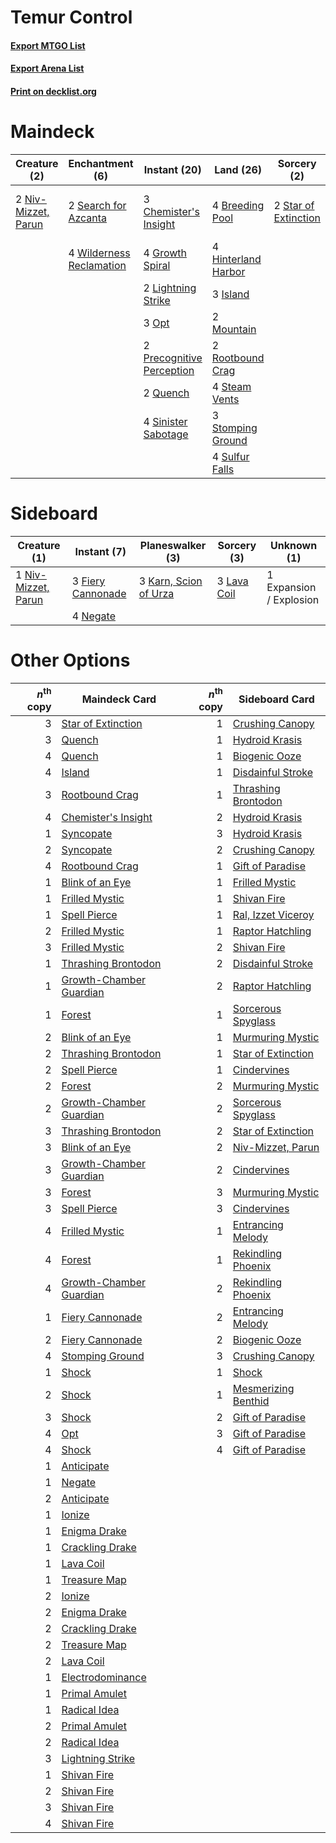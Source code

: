 # Temur Control

#### [Export MTGO List](../collection/Temur%20Control/Temur%20Control.txt)
#### [Export Arena List](../collection/Temur%20Control/Temur%20Control_arena.txt)
#### [Print on decklist.org](http://decklist.org/?deckmain=4%09Breeding%20Pool%0A3%09Chemister's%20Insight%0A4%09Expansion%20/%20Explosion%0A4%09Growth%20Spiral%0A4%09Hinterland%20Harbor%0A3%09Island%0A2%09Lightning%20Strike%0A2%09Mountain%0A2%09Niv-Mizzet,%20Parun%0A3%09Opt%0A2%09Precognitive%20Perception%0A2%09Quench%0A2%09Rootbound%20Crag%0A2%09Search%20for%20Azcanta%0A4%09Sinister%20Sabotage%0A2%09Star%20of%20Extinction%0A4%09Steam%20Vents%0A3%09Stomping%20Ground%0A4%09Sulfur%20Falls%0A4%09Wilderness%20Reclamation&deckside=1%09Expansion%20/%20Explosion%0A3%09Fiery%20Cannonade%0A3%09Karn,%20Scion%20of%20Urza%0A3%09Lava%20Coil%0A4%09Negate%0A1%09Niv-Mizzet,%20Parun)
# Maindeck

|                                         Creature (2)                                         |                                          Enchantment (6)                                          |                                            Instant (20)                                            |                                          Land (26)                                           |                                          Sorcery (2)                                          |      Unknown (4)      |
|----------------------------------------------------------------------------------------------|---------------------------------------------------------------------------------------------------|----------------------------------------------------------------------------------------------------|----------------------------------------------------------------------------------------------|-----------------------------------------------------------------------------------------------|-----------------------|
|2 [Niv-Mizzet, Parun](http://gatherer.wizards.com/Pages/Card/Details.aspx?multiverseid=452942)|2 [Search for Azcanta](http://gatherer.wizards.com/Pages/Card/Details.aspx?multiverseid=435226)    |3 [Chemister's Insight](http://gatherer.wizards.com/Pages/Card/Details.aspx?multiverseid=452782)    |4 [Breeding Pool](http://gatherer.wizards.com/Pages/Card/Details.aspx?multiverseid=97088)     |2 [Star of Extinction](http://gatherer.wizards.com/Pages/Card/Details.aspx?multiverseid=435315)|4 Expansion / Explosion|
|                                                                                              |4 [Wilderness Reclamation](http://gatherer.wizards.com/Pages/Card/Details.aspx?multiverseid=457293)|4 [Growth Spiral](http://gatherer.wizards.com/Pages/Card/Details.aspx?multiverseid=457322)          |4 [Hinterland Harbor](http://gatherer.wizards.com/Pages/Card/Details.aspx?multiverseid=443128)|                                                                                               |                       |
|                                                                                              |                                                                                                   |2 [Lightning Strike](http://gatherer.wizards.com/Pages/Card/Details.aspx?multiverseid=383299)       |3 [Island](http://gatherer.wizards.com/Pages/Card/Details.aspx?multiverseid=439857)           |                                                                                               |                       |
|                                                                                              |                                                                                                   |3 [Opt](http://gatherer.wizards.com/Pages/Card/Details.aspx?multiverseid=442948)                    |2 [Mountain](http://gatherer.wizards.com/Pages/Card/Details.aspx?multiverseid=439859)         |                                                                                               |                       |
|                                                                                              |                                                                                                   |2 [Precognitive Perception](http://gatherer.wizards.com/Pages/Card/Details.aspx?multiverseid=457189)|2 [Rootbound Crag](http://gatherer.wizards.com/Pages/Card/Details.aspx?multiverseid=420934)   |                                                                                               |                       |
|                                                                                              |                                                                                                   |2 [Quench](http://gatherer.wizards.com/Pages/Card/Details.aspx?multiverseid=457192)                 |4 [Steam Vents](http://gatherer.wizards.com/Pages/Card/Details.aspx?multiverseid=405109)      |                                                                                               |                       |
|                                                                                              |                                                                                                   |4 [Sinister Sabotage](http://gatherer.wizards.com/Pages/Card/Details.aspx?multiverseid=452804)      |3 [Stomping Ground](http://gatherer.wizards.com/Pages/Card/Details.aspx?multiverseid=405110)  |                                                                                               |                       |
|                                                                                              |                                                                                                   |                                                                                                    |4 [Sulfur Falls](http://gatherer.wizards.com/Pages/Card/Details.aspx?multiverseid=443135)     |                                                                                               |                       |


# Sideboard

|                                         Creature (1)                                         |                                        Instant (7)                                         |                                        Planeswalker (3)                                        |                                     Sorcery (3)                                      |      Unknown (1)      |
|----------------------------------------------------------------------------------------------|--------------------------------------------------------------------------------------------|------------------------------------------------------------------------------------------------|--------------------------------------------------------------------------------------|-----------------------|
|1 [Niv-Mizzet, Parun](http://gatherer.wizards.com/Pages/Card/Details.aspx?multiverseid=452942)|3 [Fiery Cannonade](http://gatherer.wizards.com/Pages/Card/Details.aspx?multiverseid=435297)|3 [Karn, Scion of Urza](http://gatherer.wizards.com/Pages/Card/Details.aspx?multiverseid=442889)|3 [Lava Coil](http://gatherer.wizards.com/Pages/Card/Details.aspx?multiverseid=452858)|1 Expansion / Explosion|
|                                                                                              |4 [Negate](http://gatherer.wizards.com/Pages/Card/Details.aspx?multiverseid=423707)         |                                                                                                |                                                                                      |                       |


# Other Options

|*n*<sup>th</sup> copy|                                          Maindeck Card                                           |*n*<sup>th</sup> copy|                                        Sideboard Card                                        |
|--------------------:|--------------------------------------------------------------------------------------------------|--------------------:|----------------------------------------------------------------------------------------------|
|                    3|[Star of Extinction](http://gatherer.wizards.com/Pages/Card/Details.aspx?multiverseid=435315)     |                    1|[Crushing Canopy](http://gatherer.wizards.com/Pages/Card/Details.aspx?multiverseid=452876)    |
|                    3|[Quench](http://gatherer.wizards.com/Pages/Card/Details.aspx?multiverseid=457192)                 |                    1|[Hydroid Krasis](http://gatherer.wizards.com/Pages/Card/Details.aspx?multiverseid=457327)     |
|                    4|[Quench](http://gatherer.wizards.com/Pages/Card/Details.aspx?multiverseid=457192)                 |                    1|[Biogenic Ooze](http://gatherer.wizards.com/Pages/Card/Details.aspx?multiverseid=457266)      |
|                    4|[Island](http://gatherer.wizards.com/Pages/Card/Details.aspx?multiverseid=439857)                 |                    1|[Disdainful Stroke](http://gatherer.wizards.com/Pages/Card/Details.aspx?multiverseid=420705)  |
|                    3|[Rootbound Crag](http://gatherer.wizards.com/Pages/Card/Details.aspx?multiverseid=420934)         |                    1|[Thrashing Brontodon](http://gatherer.wizards.com/Pages/Card/Details.aspx?multiverseid=456570)|
|                    4|[Chemister's Insight](http://gatherer.wizards.com/Pages/Card/Details.aspx?multiverseid=452782)    |                    2|[Hydroid Krasis](http://gatherer.wizards.com/Pages/Card/Details.aspx?multiverseid=457327)     |
|                    1|[Syncopate](http://gatherer.wizards.com/Pages/Card/Details.aspx?multiverseid=442955)              |                    3|[Hydroid Krasis](http://gatherer.wizards.com/Pages/Card/Details.aspx?multiverseid=457327)     |
|                    2|[Syncopate](http://gatherer.wizards.com/Pages/Card/Details.aspx?multiverseid=442955)              |                    2|[Crushing Canopy](http://gatherer.wizards.com/Pages/Card/Details.aspx?multiverseid=452876)    |
|                    4|[Rootbound Crag](http://gatherer.wizards.com/Pages/Card/Details.aspx?multiverseid=420934)         |                    1|[Gift of Paradise](http://gatherer.wizards.com/Pages/Card/Details.aspx?multiverseid=426869)   |
|                    1|[Blink of an Eye](http://gatherer.wizards.com/Pages/Card/Details.aspx?multiverseid=442934)        |                    1|[Frilled Mystic](http://gatherer.wizards.com/Pages/Card/Details.aspx?multiverseid=457318)     |
|                    1|[Frilled Mystic](http://gatherer.wizards.com/Pages/Card/Details.aspx?multiverseid=457318)         |                    1|[Shivan Fire](http://gatherer.wizards.com/Pages/Card/Details.aspx?multiverseid=443030)        |
|                    1|[Spell Pierce](http://gatherer.wizards.com/Pages/Card/Details.aspx?multiverseid=425876)           |                    1|[Ral, Izzet Viceroy](http://gatherer.wizards.com/Pages/Card/Details.aspx?multiverseid=452945) |
|                    2|[Frilled Mystic](http://gatherer.wizards.com/Pages/Card/Details.aspx?multiverseid=457318)         |                    1|[Raptor Hatchling](http://gatherer.wizards.com/Pages/Card/Details.aspx?multiverseid=435309)   |
|                    3|[Frilled Mystic](http://gatherer.wizards.com/Pages/Card/Details.aspx?multiverseid=457318)         |                    2|[Shivan Fire](http://gatherer.wizards.com/Pages/Card/Details.aspx?multiverseid=443030)        |
|                    1|[Thrashing Brontodon](http://gatherer.wizards.com/Pages/Card/Details.aspx?multiverseid=456570)    |                    2|[Disdainful Stroke](http://gatherer.wizards.com/Pages/Card/Details.aspx?multiverseid=420705)  |
|                    1|[Growth-Chamber Guardian](http://gatherer.wizards.com/Pages/Card/Details.aspx?multiverseid=457272)|                    2|[Raptor Hatchling](http://gatherer.wizards.com/Pages/Card/Details.aspx?multiverseid=435309)   |
|                    1|[Forest](http://gatherer.wizards.com/Pages/Card/Details.aspx?multiverseid=439860)                 |                    1|[Sorcerous Spyglass](http://gatherer.wizards.com/Pages/Card/Details.aspx?multiverseid=435407) |
|                    2|[Blink of an Eye](http://gatherer.wizards.com/Pages/Card/Details.aspx?multiverseid=442934)        |                    1|[Murmuring Mystic](http://gatherer.wizards.com/Pages/Card/Details.aspx?multiverseid=452795)   |
|                    2|[Thrashing Brontodon](http://gatherer.wizards.com/Pages/Card/Details.aspx?multiverseid=456570)    |                    1|[Star of Extinction](http://gatherer.wizards.com/Pages/Card/Details.aspx?multiverseid=435315) |
|                    2|[Spell Pierce](http://gatherer.wizards.com/Pages/Card/Details.aspx?multiverseid=425876)           |                    1|[Cindervines](http://gatherer.wizards.com/Pages/Card/Details.aspx?multiverseid=457305)        |
|                    2|[Forest](http://gatherer.wizards.com/Pages/Card/Details.aspx?multiverseid=439860)                 |                    2|[Murmuring Mystic](http://gatherer.wizards.com/Pages/Card/Details.aspx?multiverseid=452795)   |
|                    2|[Growth-Chamber Guardian](http://gatherer.wizards.com/Pages/Card/Details.aspx?multiverseid=457272)|                    2|[Sorcerous Spyglass](http://gatherer.wizards.com/Pages/Card/Details.aspx?multiverseid=435407) |
|                    3|[Thrashing Brontodon](http://gatherer.wizards.com/Pages/Card/Details.aspx?multiverseid=456570)    |                    2|[Star of Extinction](http://gatherer.wizards.com/Pages/Card/Details.aspx?multiverseid=435315) |
|                    3|[Blink of an Eye](http://gatherer.wizards.com/Pages/Card/Details.aspx?multiverseid=442934)        |                    2|[Niv-Mizzet, Parun](http://gatherer.wizards.com/Pages/Card/Details.aspx?multiverseid=452942)  |
|                    3|[Growth-Chamber Guardian](http://gatherer.wizards.com/Pages/Card/Details.aspx?multiverseid=457272)|                    2|[Cindervines](http://gatherer.wizards.com/Pages/Card/Details.aspx?multiverseid=457305)        |
|                    3|[Forest](http://gatherer.wizards.com/Pages/Card/Details.aspx?multiverseid=439860)                 |                    3|[Murmuring Mystic](http://gatherer.wizards.com/Pages/Card/Details.aspx?multiverseid=452795)   |
|                    3|[Spell Pierce](http://gatherer.wizards.com/Pages/Card/Details.aspx?multiverseid=425876)           |                    3|[Cindervines](http://gatherer.wizards.com/Pages/Card/Details.aspx?multiverseid=457305)        |
|                    4|[Frilled Mystic](http://gatherer.wizards.com/Pages/Card/Details.aspx?multiverseid=457318)         |                    1|[Entrancing Melody](http://gatherer.wizards.com/Pages/Card/Details.aspx?multiverseid=435207)  |
|                    4|[Forest](http://gatherer.wizards.com/Pages/Card/Details.aspx?multiverseid=439860)                 |                    1|[Rekindling Phoenix](http://gatherer.wizards.com/Pages/Card/Details.aspx?multiverseid=439768) |
|                    4|[Growth-Chamber Guardian](http://gatherer.wizards.com/Pages/Card/Details.aspx?multiverseid=457272)|                    2|[Rekindling Phoenix](http://gatherer.wizards.com/Pages/Card/Details.aspx?multiverseid=439768) |
|                    1|[Fiery Cannonade](http://gatherer.wizards.com/Pages/Card/Details.aspx?multiverseid=435297)        |                    2|[Entrancing Melody](http://gatherer.wizards.com/Pages/Card/Details.aspx?multiverseid=435207)  |
|                    2|[Fiery Cannonade](http://gatherer.wizards.com/Pages/Card/Details.aspx?multiverseid=435297)        |                    2|[Biogenic Ooze](http://gatherer.wizards.com/Pages/Card/Details.aspx?multiverseid=457266)      |
|                    4|[Stomping Ground](http://gatherer.wizards.com/Pages/Card/Details.aspx?multiverseid=405110)        |                    3|[Crushing Canopy](http://gatherer.wizards.com/Pages/Card/Details.aspx?multiverseid=452876)    |
|                    1|[Shock](http://gatherer.wizards.com/Pages/Card/Details.aspx?multiverseid=129732)                  |                    1|[Shock](http://gatherer.wizards.com/Pages/Card/Details.aspx?multiverseid=129732)              |
|                    2|[Shock](http://gatherer.wizards.com/Pages/Card/Details.aspx?multiverseid=129732)                  |                    1|[Mesmerizing Benthid](http://gatherer.wizards.com/Pages/Card/Details.aspx?multiverseid=457187)|
|                    3|[Shock](http://gatherer.wizards.com/Pages/Card/Details.aspx?multiverseid=129732)                  |                    2|[Gift of Paradise](http://gatherer.wizards.com/Pages/Card/Details.aspx?multiverseid=426869)   |
|                    4|[Opt](http://gatherer.wizards.com/Pages/Card/Details.aspx?multiverseid=442948)                    |                    3|[Gift of Paradise](http://gatherer.wizards.com/Pages/Card/Details.aspx?multiverseid=426869)   |
|                    4|[Shock](http://gatherer.wizards.com/Pages/Card/Details.aspx?multiverseid=129732)                  |                    4|[Gift of Paradise](http://gatherer.wizards.com/Pages/Card/Details.aspx?multiverseid=426869)   |
|                    1|[Anticipate](http://gatherer.wizards.com/Pages/Card/Details.aspx?multiverseid=401813)             |                     |                                                                                              |
|                    1|[Negate](http://gatherer.wizards.com/Pages/Card/Details.aspx?multiverseid=423707)                 |                     |                                                                                              |
|                    2|[Anticipate](http://gatherer.wizards.com/Pages/Card/Details.aspx?multiverseid=401813)             |                     |                                                                                              |
|                    1|[Ionize](http://gatherer.wizards.com/Pages/Card/Details.aspx?multiverseid=452929)                 |                     |                                                                                              |
|                    1|[Enigma Drake](http://gatherer.wizards.com/Pages/Card/Details.aspx?multiverseid=426900)           |                     |                                                                                              |
|                    1|[Crackling Drake](http://gatherer.wizards.com/Pages/Card/Details.aspx?multiverseid=452913)        |                     |                                                                                              |
|                    1|[Lava Coil](http://gatherer.wizards.com/Pages/Card/Details.aspx?multiverseid=452858)              |                     |                                                                                              |
|                    1|[Treasure Map](http://gatherer.wizards.com/Pages/Card/Details.aspx?multiverseid=435410)           |                     |                                                                                              |
|                    2|[Ionize](http://gatherer.wizards.com/Pages/Card/Details.aspx?multiverseid=452929)                 |                     |                                                                                              |
|                    2|[Enigma Drake](http://gatherer.wizards.com/Pages/Card/Details.aspx?multiverseid=426900)           |                     |                                                                                              |
|                    2|[Crackling Drake](http://gatherer.wizards.com/Pages/Card/Details.aspx?multiverseid=452913)        |                     |                                                                                              |
|                    2|[Treasure Map](http://gatherer.wizards.com/Pages/Card/Details.aspx?multiverseid=435410)           |                     |                                                                                              |
|                    2|[Lava Coil](http://gatherer.wizards.com/Pages/Card/Details.aspx?multiverseid=452858)              |                     |                                                                                              |
|                    1|[Electrodominance](http://gatherer.wizards.com/Pages/Card/Details.aspx?multiverseid=457243)       |                     |                                                                                              |
|                    1|[Primal Amulet](http://gatherer.wizards.com/Pages/Card/Details.aspx?multiverseid=435401)          |                     |                                                                                              |
|                    1|[Radical Idea](http://gatherer.wizards.com/Pages/Card/Details.aspx?multiverseid=452802)           |                     |                                                                                              |
|                    2|[Primal Amulet](http://gatherer.wizards.com/Pages/Card/Details.aspx?multiverseid=435401)          |                     |                                                                                              |
|                    2|[Radical Idea](http://gatherer.wizards.com/Pages/Card/Details.aspx?multiverseid=452802)           |                     |                                                                                              |
|                    3|[Lightning Strike](http://gatherer.wizards.com/Pages/Card/Details.aspx?multiverseid=383299)       |                     |                                                                                              |
|                    1|[Shivan Fire](http://gatherer.wizards.com/Pages/Card/Details.aspx?multiverseid=443030)            |                     |                                                                                              |
|                    2|[Shivan Fire](http://gatherer.wizards.com/Pages/Card/Details.aspx?multiverseid=443030)            |                     |                                                                                              |
|                    3|[Shivan Fire](http://gatherer.wizards.com/Pages/Card/Details.aspx?multiverseid=443030)            |                     |                                                                                              |
|                    4|[Shivan Fire](http://gatherer.wizards.com/Pages/Card/Details.aspx?multiverseid=443030)            |                     |                                                                                              |

